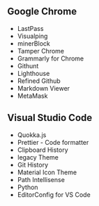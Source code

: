 ## Google Chrome
* LastPass 
* Visualping
* minerBlock
* Tamper Chrome
* Grammarly for Chrome
* Githunt
* Lighthouse
* Refined Github
* Markdown Viewer
* MetaMask

## Visual Studio Code
* Quokka.js
* Prettier - Code formatter
* Clipboard History
* legacy Theme
* Git History
* Material Icon Theme
* Path Intellisense
* Python
* EditorConfig for VS Code
